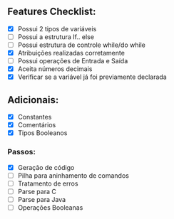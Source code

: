 ## Features Checklist:
- [x] Possui 2 tipos de variáveis
- [ ] Possui a estrutura If.. else
- [ ] Possui estrutura de controle while/do while
- [x] Atribuições realizadas corretamente
- [ ] Possui operações de Entrada e Saída
- [x] Aceita números decimais
- [x] Verificar se a variável já foi previamente declarada

## Adicionais:
- [x] Constantes
- [x] Comentários
- [x] Tipos Booleanos

### Passos:
- [x] Geração de código
- [ ] Pilha para aninhamento de comandos
- [ ] Tratamento de erros
- [ ] Parse para C
- [ ] Parse para Java
- [ ] Operações Booleanas
